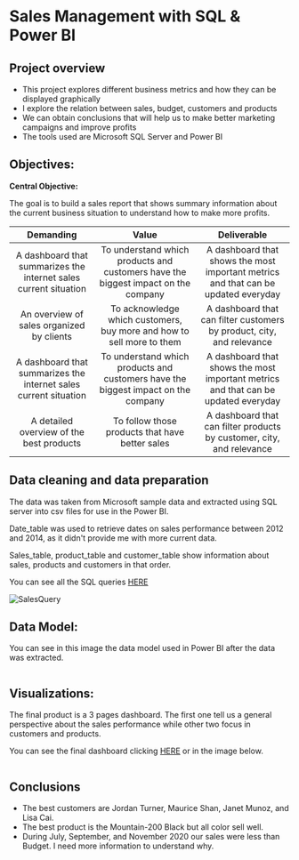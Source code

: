 # Sales Management with SQL & Power BI
## Project overview
* This project explores different business metrics and how they can be displayed graphically
* I explore the relation between sales, budget, customers and products
* We can obtain conclusions that will help us to make better marketing campaigns and improve profits
* The tools used are Microsoft SQL Server and Power BI 

## Objectives:
**Central Objective:**

The goal is to build a sales report that shows summary information about the current business situation to understand how to make more profits.

| Demanding | Value | Deliverable |
| :-------: | :---: | :---------: |
| A dashboard that summarizes the internet sales current situation  | To understand which products and customers have the biggest impact on the company  | A dashboard that shows the most important metrics and that can be updated everyday |
| An overview of sales organized by clients  | To acknowledge which customers, buy more and how to sell more to them  | A dashboard that can filter customers by product, city, and relevance |
| A dashboard that summarizes the internet sales current situation  | To understand which products and customers have the biggest impact on the company  | A dashboard that shows the most important metrics and that can be updated everyday |
| A detailed overview of the best products  | To follow those products that have better sales  | A dashboard that can filter products by customer, city, and relevance |

## Data cleaning and data preparation

The data was taken from Microsoft sample data and extracted using SQL server into csv files for use in the Power BI.

Date_table was used to retrieve dates on sales performance between 2012 and 2014, as it didn't provide me with more current data.

Sales_table, product_table and customer_table show information about sales, products and customers in that order.

You can see all the SQL queries [HERE]()

![SalesQuery]()

## Data Model:
You can see in this image the data model used in Power BI after the data was extracted.

![]()

## Visualizations:
The final product is a 3 pages dashboard. The first one tell us a general perspective about the sales performance while other two focus in customers and products.

You can see the final dashboard clicking [HERE]() or in the image below.

![]()

## Conclusions
* The best customers are Jordan Turner, Maurice Shan, Janet Munoz, and Lisa Cai.
* The best product is the Mountain-200 Black but all color sell well.
* During July, September, and November 2020 our sales were less than Budget. I need more information to understand why.
